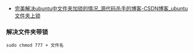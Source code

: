 



- [完美解决ubuntu中文件夹加锁的情况_源代码杀手的博客-CSDN博客_ubuntu文件夹上锁](https://blog.csdn.net/weixin_41194129/article/details/107430369)





###  解决文件夹带锁

```shell
sudo chmod 777 + 文件名
```



